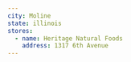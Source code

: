 ```yaml
---
city: Moline
state: illinois
stores:
  - name: Heritage Natural Foods
    address: 1317 6th Avenue
---
```


